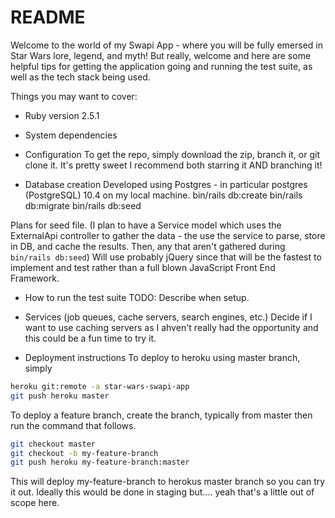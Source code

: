 # README

Welcome to the world of my Swapi App - where you will be fully emersed in Star Wars lore, legend, and myth! But really, welcome and here are some helpful tips for getting the application going and running the test suite, as well as the tech stack being used.

Things you may want to cover:

* Ruby version
2.5.1

* System dependencies

* Configuration
To get the repo, simply download the zip, branch it, or git clone it. It's pretty sweet I recommend both starring it AND branching it!

* Database creation
Developed using Postgres - in particular postgres (PostgreSQL) 10.4 on my local machine.
bin/rails db:create
bin/rails db:migrate
bin/rails db:seed

Plans for seed file.
(I plan to have a Service model which uses the ExternalApi controller to gather the data - the use the service to parse, store in DB, and cache the results. Then, any that aren't gathered during ```bin/rails db:seed```) Will use probably jQuery since that will be the fastest to implement and test rather than a full blown JavaScript Front End Framework.

* How to run the test suite
TODO: Describe when setup.

* Services (job queues, cache servers, search engines, etc.)
Decide if I want to use caching servers as I ahven't really had the opportunity and this could be a fun time to try it.

* Deployment instructions
To deploy to heroku using master branch, simply
```bash
heroku git:remote -a star-wars-swapi-app
git push heroku master
```

To deploy a feature branch, create the branch, typically from master then run the command that follows.

```bash
git checkout master
git checkout -b my-feature-branch
git push heroku my-feature-branch:master
```

This will deploy my-feature-branch to herokus master branch so you can try it out. Ideally this would be done in staging but.... yeah that's a little out of scope here.
